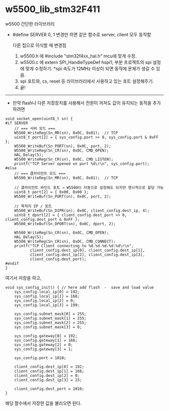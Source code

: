 # w5500_lib_stm32F411
w5500 간단한 라이브러리  
  
- #define SERVER 0, 1 변경만 하면 같은 함수로 server, client 모두 동작함


  다른 칩으로 이식할 때 변경점

  1. w5500.h 에 #include "stm32f4xx_hal.h" mcu에 맞게 수정.  
  2. w5500.c 에 extern SPI_HandleTypeDef hspi1;  부분 프로젝트의 spi 설정에 맞게 수정하기. *spi 속도가 12MHz 이상이 되면 동작에 문제가 생길 수 있음.
  3. spi 포트와, cs, reset 등 라이브러리에서 사용하고 있는 포트 설정해주기.
  4. 끝!  

--------------

* 만약 flash나 다른 저장장치를 사용해서 전원이 꺼져도 값이 유지되는 동작을 추가하려면

```
void socket_open(uint8_t sn) {
#if SERVER
    // === 서버 모드 ===
    W5500_WriteReg(Sn_MR(sn), 0x0C, 0x01);  // TCP
    uint8_t port[2] = { sys_config.port >> 8, sys_config.port & 0xFF };
    W5500_WriteBuf(Sn_PORT(sn), 0x0C, port, 2);
    W5500_WriteReg(Sn_CR(sn), 0x0C, CMD_OPEN);
    HAL_Delay(5);
    W5500_WriteReg(Sn_CR(sn), 0x0C, CMD_LISTEN);
    printf("TCP Server opened on port %d\r\n", sys_config.port);
#else
    // === 클라이언트 모드 ===
    W5500_WriteReg(Sn_MR(sn), 0x0C, 0x01);  // TCP

    // 클라이언트 바인드 포트 → W5500이 자동으로 설정해도 되지만 명시적으로 할당 가능
    uint8_t port[2] = { 0x00, 0x00 };
    W5500_WriteBuf(Sn_PORT(sn), 0x0C, port, 2);

    // 목적지 IP / 포트
    W5500_WriteBuf(Sn_DIPR(sn), 0x0C, client_config.dest_ip, 4);
    uint8_t dport[2] = { client_config.dest_port >> 8, client_config.dest_port & 0xFF };
    W5500_WriteBuf(Sn_DPORT(sn), 0x0C, dport, 2);

    W5500_WriteReg(Sn_CR(sn), 0x0C, CMD_OPEN);
    HAL_Delay(5);
    W5500_WriteReg(Sn_CR(sn), 0x0C, CMD_CONNECT);
    printf("TCP Client connecting to %d.%d.%d.%d:%d\r\n",
           client_config.dest_ip[0], client_config.dest_ip[1],
           client_config.dest_ip[2], client_config.dest_ip[3],
           client_config.dest_port);
#endif
}
```
여기서 저장을 하고, 

```
void sys_config_init() { // here add flash  -  save and load value
    sys_config.local_ip[0] = 192;
    sys_config.local_ip[1] = 168;
    sys_config.local_ip[2] = 0;
    sys_config.local_ip[3] = 199;

    sys_config.subnet_mask[0] = 255;
    sys_config.subnet_mask[1] = 255;
    sys_config.subnet_mask[2] = 255;
    sys_config.subnet_mask[3] = 0;

    sys_config.gateway[0] = 192;
    sys_config.gateway[1] = 168;
    sys_config.gateway[2] = 0;
    sys_config.gateway[3] = 1;

    sys_config.port = 1010;
	
    client_config.dest_ip[0] = 192;
    client_config.dest_ip[1] = 168;
    client_config.dest_ip[2] = 0;
    client_config.dest_ip[3] = 23;

    client_config.dest_port = 1010;
}
```
해당 함수에서 저장한 값을 불러오면 된다.   
